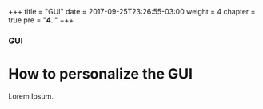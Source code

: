 +++
title = "GUI"
date = 2017-09-25T23:26:55-03:00
weight = 4
chapter = true
pre = "<b>4. </b>"
+++

### GUI

# How to personalize the GUI

Lorem Ipsum.